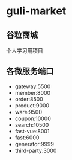 
# guli-market

## 谷粒商城

个人学习用项目

## 各微服务端口

- gateway:5500
- member:8000
- order:8500
- product:9000
- ware:9500
- coupon:10000
- search:10500
- fast-vue:8001
- fast:6000
- generator:9999
- third-party:3000
